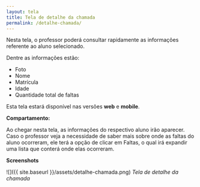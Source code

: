 ```yaml
---
layout: tela
title: Tela de detalhe da chamada
permalink: /detalhe-chamada/
---
```


Nesta tela, o professor poderá consultar rapidamente as informações referente ao aluno selecionado.

Dentre as informações estão:

* Foto
* Nome
* Matrícula
* Idade
* Quantidade total de faltas

Esta tela estará disponível nas versões **web** e **mobile**.

**Compartamento:**

Ao chegar nesta tela, as informações do respectivo aluno irão aparecer.
Caso o professor veja a necessidade de saber mais sobre onde as faltas do aluno ocorreram, ele terá a opção de clicar em Faltas, o qual irá expandir uma lista que conterá onde elas ocorreram.

**Screenshots**

![]({{ site.baseurl }}/assets/detalhe-chamada.png)
*Tela de detalhe da chamada*
